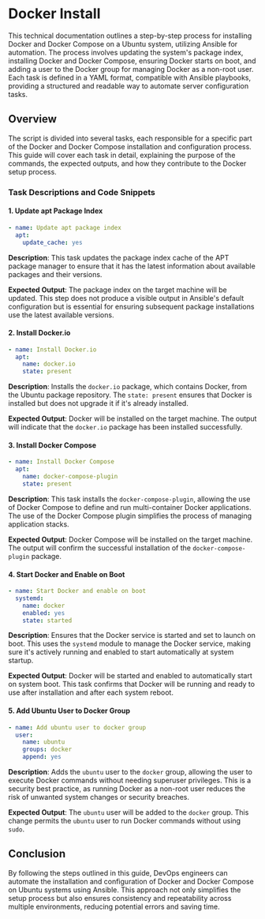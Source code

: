 # Docker Install

This technical documentation outlines a step-by-step process for installing Docker and Docker Compose on a Ubuntu system, utilizing Ansible for automation. The process involves updating the system's package index, installing Docker and Docker Compose, ensuring Docker starts on boot, and adding a user to the Docker group for managing Docker as a non-root user. Each task is defined in a YAML format, compatible with Ansible playbooks, providing a structured and readable way to automate server configuration tasks.

## Overview

The script is divided into several tasks, each responsible for a specific part of the Docker and Docker Compose installation and configuration process. This guide will cover each task in detail, explaining the purpose of the commands, the expected outputs, and how they contribute to the Docker setup process.

### Task Descriptions and Code Snippets

#### 1. Update apt Package Index

```yaml
- name: Update apt package index
  apt:
    update_cache: yes
```

**Description**: This task updates the package index cache of the APT package manager to ensure that it has the latest information about available packages and their versions.

**Expected Output**: The package index on the target machine will be updated. This step does not produce a visible output in Ansible's default configuration but is essential for ensuring subsequent package installations use the latest available versions.

#### 2. Install Docker.io

```yaml
- name: Install Docker.io
  apt:
    name: docker.io
    state: present
```

**Description**: Installs the `docker.io` package, which contains Docker, from the Ubuntu package repository. The `state: present` ensures that Docker is installed but does not upgrade it if it's already installed.

**Expected Output**: Docker will be installed on the target machine. The output will indicate that the `docker.io` package has been installed successfully.

#### 3. Install Docker Compose

```yaml
- name: Install Docker Compose
  apt:
    name: docker-compose-plugin
    state: present
```

**Description**: This task installs the `docker-compose-plugin`, allowing the use of Docker Compose to define and run multi-container Docker applications. The use of the Docker Compose plugin simplifies the process of managing application stacks.

**Expected Output**: Docker Compose will be installed on the target machine. The output will confirm the successful installation of the `docker-compose-plugin` package.

#### 4. Start Docker and Enable on Boot

```yaml
- name: Start Docker and enable on boot
  systemd:
    name: docker
    enabled: yes
    state: started
```

**Description**: Ensures that the Docker service is started and set to launch on boot. This uses the `systemd` module to manage the Docker service, making sure it's actively running and enabled to start automatically at system startup.

**Expected Output**: Docker will be started and enabled to automatically start on system boot. This task confirms that Docker will be running and ready to use after installation and after each system reboot.

#### 5. Add Ubuntu User to Docker Group

```yaml
- name: Add ubuntu user to docker group
  user:
    name: ubuntu
    groups: docker
    append: yes
```

**Description**: Adds the `ubuntu` user to the `docker` group, allowing the user to execute Docker commands without needing superuser privileges. This is a security best practice, as running Docker as a non-root user reduces the risk of unwanted system changes or security breaches.

**Expected Output**: The `ubuntu` user will be added to the `docker` group. This change permits the `ubuntu` user to run Docker commands without using `sudo`.

## Conclusion

By following the steps outlined in this guide, DevOps engineers can automate the installation and configuration of Docker and Docker Compose on Ubuntu systems using Ansible. This approach not only simplifies the setup process but also ensures consistency and repeatability across multiple environments, reducing potential errors and saving time.